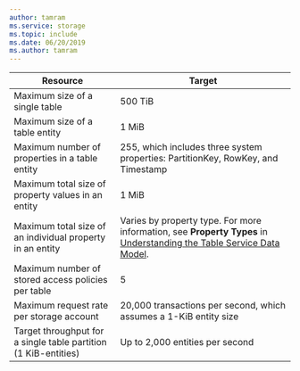 ```yaml
---
author: tamram
ms.service: storage
ms.topic: include
ms.date: 06/20/2019
ms.author: tamram
---
```

| Resource | Target |
|----------|---------------|
| Maximum size of a single table | 500 TiB |
| Maximum size of a table entity | 1 MiB |
| Maximum number of properties in a table entity | 255, which includes three system properties: PartitionKey, RowKey, and Timestamp |
| Maximum total size of property values in an entity | 1 MiB |
| Maximum total size of an individual property in an entity | Varies by property type. For more information, see **Property Types** in [Understanding the Table Service Data Model](/rest/api/storageservices/understanding-the-table-service-data-model). |
| Maximum number of stored access policies per table | 5 |
| Maximum request rate per storage account | 20,000 transactions per second, which assumes a 1-KiB entity size |
| Target throughput for a single table partition (1 KiB-entities) | Up to 2,000 entities per second |
